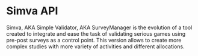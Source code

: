 # Simva API

Simva, AKA Simple Validator, AKA SurveyManager is the evolution of a tool created to integrate and ease the task of validating serious games using pre-post surveys as a control point. This version allows to create more complex studies with more variety of activities and different allocations.
